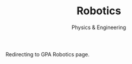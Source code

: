﻿---
layout: distill
title: Robotics
subtitle: Physics & Engineering
description: 2016-2017 • 국제영재아카데미
logo: gpa-logo.png
img:
importance:
category: GPA

redirect: https://aaron.kr/content/about/teaching/
---

Redirecting to GPA Robotics page.
